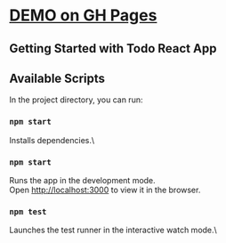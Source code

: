 # [DEMO on GH Pages](https://tatianawansiedler.github.io/Todo-App-React_TS/)

## Getting Started with Todo React App

## Available Scripts

In the project directory, you can run:

### `npm start`

Installs dependencies.\

### `npm start`

Runs the app in the development mode.\
Open [http://localhost:3000](http://localhost:3000) to view it in the browser.

### `npm test`

Launches the test runner in the interactive watch mode.\
